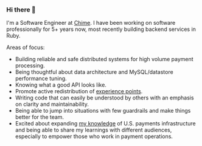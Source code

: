 ### Hi there 👋

<!--
**polina-soshnin/polina-soshnin** is a ✨ _special_ ✨ repository because its `README.md` (this file) appears on your GitHub profile.

Here are some ideas to get you started:

- 🔭 I’m currently working on ...
- 🌱 I’m currently learning ...
- 👯 I’m looking to collaborate on ...
- 🤔 I’m looking for help with ...
- 💬 Ask me about ...
- 📫 How to reach me: ...
- 😄 Pronouns: ...
- ⚡ Fun fact: ...
-->

I'm a Software Engineer at [Chime](https://www.chime.com/careers/). I have been working on software professionally for 5+ years now, most recently building backend services in Ruby.

Areas of focus:

- Building reliable and safe distributed systems for high volume payment processing.
- Being thoughtful about data architecture and MySQL/datastore performance tuning.
- Knowing what a good API looks like.
- Promote active redistribution of [experience points](https://deniseyu.io/2020/05/23/habits-of-high-performing-teams.html).
- Writing code that can easily be understood by others with an emphasis on clarity and maintainability.
- Being able to jump into situations with few guardrails and make things better for the team.
- Excited about expanding [my knowledge](https://github.com/polina-soshnin/polina-soshnin/blob/master/payments_resources.md) of U.S. payments infrastructure and being able to share my learnings with different audiences, especially to empower those who work in payment operations.
